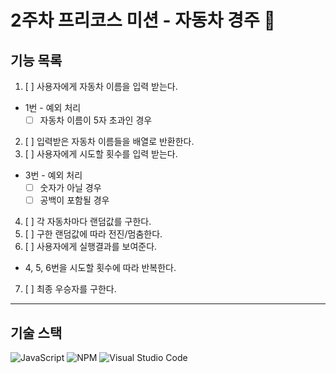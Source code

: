 # 2주차 프리코스 미션 - 자동차 경주 🚗

## 기능 목록
1.  [ ] 사용자에게 자동차 이름을 입력 받는다.

* 1번 - 예외 처리
    * [ ] 자동차 이름이 5자 초과인 경우

2. [ ] 입력받은 자동차 이름들을 배열로 반환한다.
3. [ ] 사용자에게 시도할 횟수를 입력 받는다.

* 3번 - 예외 처리
    * [ ] 숫자가 아닐 경우
    * [ ] 공백이 포함될 경우
        
4. [ ] 각 자동차마다 랜덤값를 구한다.
5. [ ] 구한 랜덤값에 따라 전진/멈춤한다.
6. [ ] 사용자에게 실행결과를 보여준다.

* 4, 5, 6번을 시도할 횟수에 따라 반복한다.

7. [ ] 최종 우승자를 구한다.


-------
## 기술 스택
![JavaScript](https://img.shields.io/badge/javascript-%23323330.svg?style=for-the-badge&logo=javascript&logoColor=%23F7DF1E)  ![NPM](https://img.shields.io/badge/NPM-%23CB3837.svg?style=for-the-badge&logo=npm&logoColor=white) ![Visual Studio Code](https://img.shields.io/badge/Visual%20Studio%20Code-0078d7.svg?style=for-the-badge&logo=visual-studio-code&logoColor=white)
